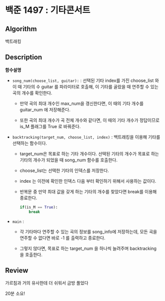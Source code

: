# 백준 1497 : 기타콘서트

## Algorithm

백트래킹

## Description
**함수설명**
+ `song_num(choose_list, guitar):` : 선택된 기타 index를 가진 choose_list 와 이 때 기타의 수 guitar 를 파라미터로 호출해, 이 기타를 골랐을 때 연주할 수 있는 곡의 개수를 확인한다.

    + 만약 곡의 최대 개수인 max_num을 갱신한다면, 이 때의 기타 개수를 guitar_num 에 저장해준다.

    + 또한 곡의 최대 개수가 곡 전체 개수와 같다면, 이 때의 기타 개수가 정답이므로 is_M 플래그를 True 로 바꿔준다.

+ `backtracking(target_num, choose_list, index)` : 백트래킹을 이용해 기타를 선택하는 함수이다.

    + target_num은 목표로 하는 기타 개수이다. 선택된 기타의 개수가 목표로 하는 기타의 개수가 되었을 때 song_num 함수를 호출한다.

    + choose_list는 선택한 기타의 인덱스를 저장한다.

    + index 는 이전에 확인한 인덱스 다음 부터 확인하기 위해서 사용하는 값이다.

    + 반복문 중 만약 최대 값을 갖게 하는 기타의 개수를 찾았다면 break를 이용해 종료한다.
        ```python
        if(is_M == True):
            break
        ```

+ `main` : 
    + 각 기타마다 연주할 수 있는 곡의 정보를 song_info에 저장하는데, 모든 곡을 연주할 수 없다면 바로 -1 를 출력하고 종료한다.

    + 그렇지 않다면, 목표로 하는 target_num 을 하나씩 늘려주며 backtracking 을 호출한다.

## Review

가르침과 거의 유사한데 더 쉬워서 금방 풀었다

20분 소요!

